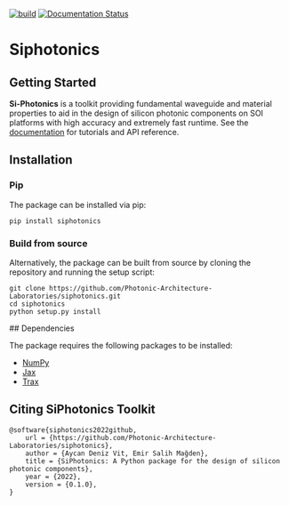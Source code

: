 [![build](https://github.com/Photonic-Architecture-Laboratories/siphotonics/actions/workflows/makefile.yml/badge.svg)](https://github.com/Photonic-Architecture-Laboratories/siphotonics/actions/workflows/makefile.yml)
[![Documentation Status](https://readthedocs.org/projects/siphotonics/badge/?version=latest)](https://siphotonics.readthedocs.io/en/latest/?badge=latest)


# Siphotonics

## Getting Started

**Si-Photonics** is a toolkit providing fundamental waveguide and material properties to aid in the design of silicon photonic components on SOI platforms with high accuracy and extremely fast runtime. See the [documentation](https://siphotonics.readthedocs.io/en/latest/) for tutorials and API reference.

## Installation

### Pip

The package can be installed via pip:

    pip install siphotonics

### Build from source

Alternatively, the package can be built from source by cloning the repository and running the setup script:

    git clone https://github.com/Photonic-Architecture-Laboratories/siphotonics.git
    cd siphotonics
    python setup.py install

## Dependencies

The package requires the following packages to be installed:

-   [NumPy](https://numpy.org/)
-   [Jax](https://jax.readthedocs.io/en/latest/index.html)
-   [Trax](https://trax-ml.readthedocs.io/en/latest/)

## Citing SiPhotonics Toolkit

    @software{siphotonics2022github,
        url = {https://github.com/Photonic-Architecture-Laboratories/siphotonics},
        author = {Aycan Deniz Vit, Emir Salih Mağden},
        title = {SiPhotonics: A Python package for the design of silicon photonic components},
        year = {2022},  
        version = {0.1.0},
    }
